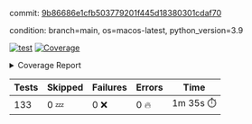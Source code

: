 commit: [9b86686e1cfb503779201f445d18380301cdaf70](https://github.com/rcmdnk/homebrew-file/tree/9b86686e1cfb503779201f445d18380301cdaf70)

condition: branch=main, os=macos-latest, python_version=3.9

[![test](https://github.com/rcmdnk/homebrew-file/actions/workflows/test.yml/badge.svg)](https://github.com/rcmdnk/homebrew-file/actions/runs/14930679303)
<a href="https://github.com/rcmdnk/homebrew-file/blob/9b86686e1cfb503779201f445d18380301cdaf70/README.md"><img alt="Coverage" src="https://img.shields.io/badge/Coverage-0%25-red.svg" /></a><details><summary>Coverage Report </summary><table><tr><th>File</th><th>Stmts</th><th>Miss</th><th>Cover</th><th>Missing</th></tr><tbody><tr><td colspan="5"><b>src/brew_file</b></td></tr><tr><td>&nbsp; &nbsp;<a href="https://github.com/rcmdnk/homebrew-file/blob/9b86686e1cfb503779201f445d18380301cdaf70/src/brew_file/__init__.py">\_\_init\_\_.py</a></td><td>3</td><td>3</td><td>0%</td><td><a href="https://github.com/rcmdnk/homebrew-file/blob/9b86686e1cfb503779201f445d18380301cdaf70/src/brew_file/__init__.py#L1-L4">1&ndash;4</a></td></tr><tr><td>&nbsp; &nbsp;<a href="https://github.com/rcmdnk/homebrew-file/blob/9b86686e1cfb503779201f445d18380301cdaf70/src/brew_file/brew_file.py">brew_file.py</a></td><td>1287</td><td>1287</td><td>0%</td><td><a href="https://github.com/rcmdnk/homebrew-file/blob/9b86686e1cfb503779201f445d18380301cdaf70/src/brew_file/brew_file.py#L1-L2416">1&ndash;2416</a></td></tr><tr><td>&nbsp; &nbsp;<a href="https://github.com/rcmdnk/homebrew-file/blob/9b86686e1cfb503779201f445d18380301cdaf70/src/brew_file/brew_helper.py">brew_helper.py</a></td><td>243</td><td>243</td><td>0%</td><td><a href="https://github.com/rcmdnk/homebrew-file/blob/9b86686e1cfb503779201f445d18380301cdaf70/src/brew_file/brew_helper.py#L1-L414">1&ndash;414</a></td></tr><tr><td>&nbsp; &nbsp;<a href="https://github.com/rcmdnk/homebrew-file/blob/9b86686e1cfb503779201f445d18380301cdaf70/src/brew_file/brew_info.py">brew_info.py</a></td><td>425</td><td>425</td><td>0%</td><td><a href="https://github.com/rcmdnk/homebrew-file/blob/9b86686e1cfb503779201f445d18380301cdaf70/src/brew_file/brew_info.py#L1-L636">1&ndash;636</a></td></tr><tr><td>&nbsp; &nbsp;<a href="https://github.com/rcmdnk/homebrew-file/blob/9b86686e1cfb503779201f445d18380301cdaf70/src/brew_file/info.py">info.py</a></td><td>11</td><td>11</td><td>0%</td><td><a href="https://github.com/rcmdnk/homebrew-file/blob/9b86686e1cfb503779201f445d18380301cdaf70/src/brew_file/info.py#L1-L17">1&ndash;17</a></td></tr><tr><td>&nbsp; &nbsp;<a href="https://github.com/rcmdnk/homebrew-file/blob/9b86686e1cfb503779201f445d18380301cdaf70/src/brew_file/main.py">main.py</a></td><td>170</td><td>170</td><td>0%</td><td><a href="https://github.com/rcmdnk/homebrew-file/blob/9b86686e1cfb503779201f445d18380301cdaf70/src/brew_file/main.py#L1-L702">1&ndash;702</a></td></tr><tr><td>&nbsp; &nbsp;<a href="https://github.com/rcmdnk/homebrew-file/blob/9b86686e1cfb503779201f445d18380301cdaf70/src/brew_file/utils.py">utils.py</a></td><td>70</td><td>70</td><td>0%</td><td><a href="https://github.com/rcmdnk/homebrew-file/blob/9b86686e1cfb503779201f445d18380301cdaf70/src/brew_file/utils.py#L1-L134">1&ndash;134</a></td></tr><tr><td><b>TOTAL</b></td><td><b>2209</b></td><td><b>2209</b></td><td><b>0%</b></td><td>&nbsp;</td></tr></tbody></table></details>

| Tests | Skipped | Failures | Errors | Time |
| ----- | ------- | -------- | -------- | ------------------ |
| 133 | 0 :zzz: | 0 :x: | 0 :fire: | 1m 35s :stopwatch: |

